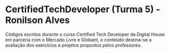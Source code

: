 # CertifiedTechDeveloper (Turma 5) - Ronilson Alves
Códigos escritos durante o curso Certified Tech Developer da Digital House em parceria com o Mercado Livre e Globant, o conteúdo destina-se a avaliação dos exercícios e projetos propostos pelos professores.
